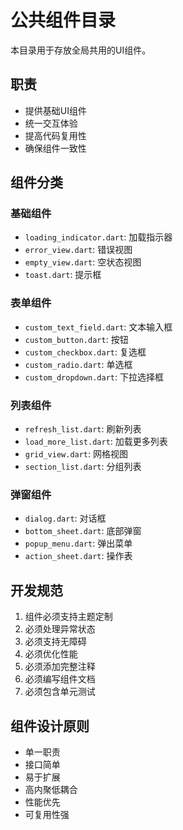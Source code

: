 # 公共组件目录

本目录用于存放全局共用的UI组件。

## 职责
- 提供基础UI组件
- 统一交互体验
- 提高代码复用性
- 确保组件一致性

## 组件分类
### 基础组件
- `loading_indicator.dart`: 加载指示器
- `error_view.dart`: 错误视图
- `empty_view.dart`: 空状态视图
- `toast.dart`: 提示框

### 表单组件
- `custom_text_field.dart`: 文本输入框
- `custom_button.dart`: 按钮
- `custom_checkbox.dart`: 复选框
- `custom_radio.dart`: 单选框
- `custom_dropdown.dart`: 下拉选择框

### 列表组件
- `refresh_list.dart`: 刷新列表
- `load_more_list.dart`: 加载更多列表
- `grid_view.dart`: 网格视图
- `section_list.dart`: 分组列表

### 弹窗组件
- `dialog.dart`: 对话框
- `bottom_sheet.dart`: 底部弹窗
- `popup_menu.dart`: 弹出菜单
- `action_sheet.dart`: 操作表

## 开发规范
1. 组件必须支持主题定制
2. 必须处理异常状态
3. 必须支持无障碍
4. 必须优化性能
5. 必须添加完整注释
6. 必须编写组件文档
7. 必须包含单元测试

## 组件设计原则
- 单一职责
- 接口简单
- 易于扩展
- 高内聚低耦合
- 性能优先
- 可复用性强 